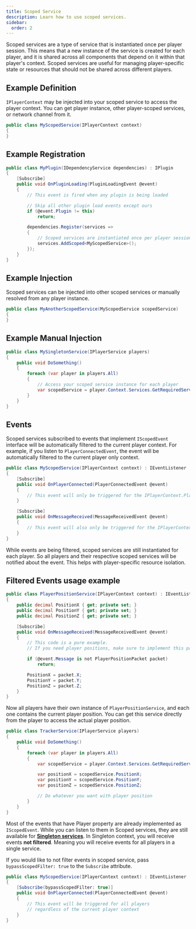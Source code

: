 ```yaml
---
title: Scoped Service
description: Learn how to use scoped services.
sidebar:
  order: 2
---
```


Scoped services are a type of service that is instantiated once per player session.
This means that a new instance of the service is created for each player, and it is shared across all components that depend on it within that player's context.
Scoped services are useful for managing player-specific state or resources that should not be shared across different players.

## Example Definition
`IPlayerContext` may be injected into your scoped service to access the player context.
You can get player instance, other player-scoped services, or network channel from it.

```csharp
public class MyScopedService(IPlayerContext context)
{
}
```

## Example Registration
```csharp
public class MyPlugin(IDependencyService dependencies) : IPlugin
{
    [Subscribe]
    public void OnPluginLoading(PluginLoadingEvent @event)
    {
        // This event is fired when any plugin is being loaded

        // Skip all other plugin load events except ours
        if (@event.Plugin != this)
            return;

        dependencies.Register(services =>
        {
            // Scoped services are instantiated once per player session
            services.AddScoped<MyScopedService>();
        });
    }
}
```

## Example Injection
Scoped services can be injected into other scoped services or manually resolved from any player instance.

```csharp
public class MyAnotherScopedService(MyScopedService scopedService)
{
}
```

## Example Manual Injection
```csharp
public class MySingletonService(IPlayerService players)
{
    public void DoSomething()
    {
        foreach (var player in players.All)
        {
            // Access your scoped service instance for each player
            var scopedService = player.Context.Services.GetRequiredService<MyScopedService>();
        }
    }
}
```

## Events
Scoped services subscribed to events that implement `IScopedEvent` interface will be automatically filtered to the current player context.
For example, if you listen to `PlayerConnectedEvent`, the event will be automatically filtered to the current player only context.
```csharp
public class MyScopedService(IPlayerContext context) : IEventListener
{
    [Subscribe]
    public void OnPlayerConnected(PlayerConnectedEvent @event)
    {
        // This event will only be triggered for the IPlayerContext.Player instance
    }

    [Subscribe]
    public void OnMessageReceived(MessageReceivedEvent @event)
    {
        // This event will also only be triggered for the IPlayerContext.Player instance
    }
}
```

While events are being filtered, scoped services are still instantiated for each player.
So all players and their respective scoped services will be notified about the event.
This helps with player-specific resource isolation.

## Filtered Events usage example
```csharp
public class PlayerPositionService(IPlayerContext context) : IEventListener
{
    public decimal PositionX { get; private set; }
    public decimal PositionY { get; private set; }
    public decimal PositionZ { get; private set; }

    [Subscribe]
    public void OnMessageReceived(MessageReceivedEvent @event)
    {
        // This code is a pure example.
        // If you need player positions, make sure to implement this packet yourself.

        if (@event.Message is not PlayerPositionPacket packet)
            return;

        PositionX = packet.X;
        PositionY = packet.Y;
        PositionZ = packet.Z;
    }
}
```

Now all players have their own instance of `PlayerPositionService`, and each one contains the current player position.
You can get this service directly from the player to access the actual player position.
```csharp
public class TrackerService(IPlayerService players)
{
    public void DoSomething()
    {
        foreach (var player in players.All)
        {
            var scopedService = player.Context.Services.GetRequiredService<PlayerPositionService>();

            var positionX = scopedService.PositionX;
            var positionY = scopedService.PositionY;
            var positionZ = scopedService.PositionZ;

            // Do whatever you want with player position
        }
    }
}
```

Most of the events that have Player property are already implemented as `IScopedEvent`.
While you can listen to them in Scoped services, they are still available for [**Singleton services**](/docs/developing-plugins/services/singleton).
In Singleton context, you will receive events **not filtered**. Meaning you will receive events for all players in a single service.

If you would like to not filter events in scoped service, pass `bypassScopedFilter: true` to the `Subscribe` attribute.
```csharp
public class MyScopedService(IPlayerContext context) : IEventListener
{
    [Subscribe(bypassScopedFilter: true)]
    public void OnPlayerConnected(PlayerConnectedEvent @event)
    {
        // This event will be triggered for all players
        // regardless of the current player context
    }
}
```
